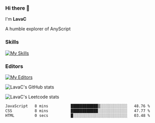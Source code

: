 ### Hi there 👋
I'm **LavaC**

A humble explorer of AnyScript

### Skills
[![My Skills](https://skillicons.dev/icons?i=js,ts,vue,nodejs,nuxtjs,astro,solidjs,tailwind)](https://skillicons.dev)

### Editors
[![My Editors](https://skillicons.dev/icons?i=neovim,vscode)](https://skillicons.dev)

![LavaC's GitHub stats](https://github-readme-stats.vercel.app/api?username=LavaCxx&show_icons=true&theme=synthwave)

![LavaC's Leetcode stats](https://leetcard.jacoblin.cool/LavaC?theme=nord&font=Amiko&ext=activity&site=cn)

<!--START_SECTION:waka-->

```txt
JavaScript   8 mins          ████████████▒░░░░░░░░░░░░   48.76 %
CSS          8 mins          ████████████░░░░░░░░░░░░░   47.77 %
HTML         0 secs          █░░░░░░░░░░░░░░░░░░░░░░░░   03.48 %
```

<!--END_SECTION:waka-->
